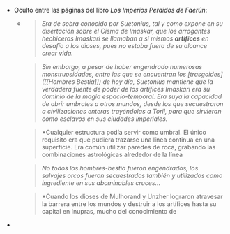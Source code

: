 - Oculto entre las páginas del libro *Los Imperios Perdidos de Faerûn*:
	- > *Era de sobra conocido por Suetonius, tal y como expone en su disertación sobre el Cisma de Imáskar, que los arrogantes hechiceros Imaskari se llamaban a sí mismos __artífices__ en desafío a los dioses, pues no estaba fuera de su alcance crear vida.*
	  
	  > *Sin embargo, a pesar de haber engendrado numerosas monstruosidades, entre las que se encuentran los [trasgoides]([[Hombres Bestia]]) de hoy día, Suetonius mantiene que la verdadera fuente de poder de los artífices Imaskari era su dominio de la magia espacio-temporal. Era suya la capacidad de abrir umbrales a otros mundos, desde los que secuestraron a civilizaciones enteras trayéndolas a Toril, para que sirvieran como esclavos en sus ciudades imperiales.*
	  
	  > *Cualquier estructura podía servir como umbral. El único requisito era que pudiera trazarse una línea continua en una superficie. Era común utilizar paredes de roca, grabando las combinaciones astrológicas alrededor de la línea
	  
	  > *No todos los hombres-bestia fueron engendrados, los salvajes orcos fueron secuestrados también y utilizados como ingrediente en sus abominables cruces...*
	  
	  > *Cuando los dioses de Mulhorand y Unzher lograron atravesar la barrera entre los mundos y destruir a los artífices hasta su capital en Inupras, mucho del conocimiento de
-